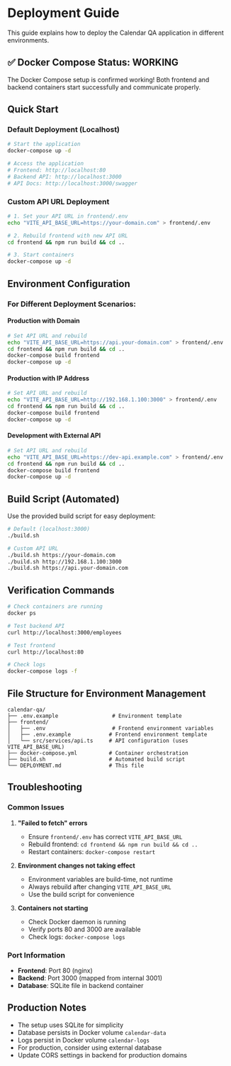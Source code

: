 # Deployment Guide

This guide explains how to deploy the Calendar QA application in different environments.

## ✅ Docker Compose Status: WORKING

The Docker Compose setup is confirmed working! Both frontend and backend containers start successfully and communicate properly.

## Quick Start

### Default Deployment (Localhost)
```bash
# Start the application
docker-compose up -d

# Access the application
# Frontend: http://localhost:80
# Backend API: http://localhost:3000
# API Docs: http://localhost:3000/swagger
```

### Custom API URL Deployment
```bash
# 1. Set your API URL in frontend/.env
echo "VITE_API_BASE_URL=https://your-domain.com" > frontend/.env

# 2. Rebuild frontend with new API URL
cd frontend && npm run build && cd ..

# 3. Start containers
docker-compose up -d
```

## Environment Configuration

### For Different Deployment Scenarios:

#### Production with Domain
```bash
# Set API URL and rebuild
echo "VITE_API_BASE_URL=https://api.your-domain.com" > frontend/.env
cd frontend && npm run build && cd ..
docker-compose build frontend
docker-compose up -d
```

#### Production with IP Address
```bash
# Set API URL and rebuild
echo "VITE_API_BASE_URL=http://192.168.1.100:3000" > frontend/.env
cd frontend && npm run build && cd ..
docker-compose build frontend
docker-compose up -d
```

#### Development with External API
```bash
# Set API URL and rebuild
echo "VITE_API_BASE_URL=https://dev-api.example.com" > frontend/.env
cd frontend && npm run build && cd ..
docker-compose build frontend
docker-compose up -d
```

## Build Script (Automated)

Use the provided build script for easy deployment:

```bash
# Default (localhost:3000)
./build.sh

# Custom API URL
./build.sh https://your-domain.com
./build.sh http://192.168.1.100:3000
./build.sh https://api.your-domain.com
```

## Verification Commands

```bash
# Check containers are running
docker ps

# Test backend API
curl http://localhost:3000/employees

# Test frontend
curl http://localhost:80

# Check logs
docker-compose logs -f
```

## File Structure for Environment Management

```
calendar-qa/
├── .env.example                 # Environment template
├── frontend/
│   ├── .env                     # Frontend environment variables
│   ├── .env.example            # Frontend environment template
│   └── src/services/api.ts     # API configuration (uses VITE_API_BASE_URL)
├── docker-compose.yml          # Container orchestration
├── build.sh                    # Automated build script
└── DEPLOYMENT.md               # This file
```

## Troubleshooting

### Common Issues

1. **"Failed to fetch" errors**
   - Ensure `frontend/.env` has correct `VITE_API_BASE_URL`
   - Rebuild frontend: `cd frontend && npm run build && cd ..`
   - Restart containers: `docker-compose restart`

2. **Environment changes not taking effect**
   - Environment variables are build-time, not runtime
   - Always rebuild after changing `VITE_API_BASE_URL`
   - Use the build script for convenience

3. **Containers not starting**
   - Check Docker daemon is running
   - Verify ports 80 and 3000 are available
   - Check logs: `docker-compose logs`

### Port Information
- **Frontend**: Port 80 (nginx)
- **Backend**: Port 3000 (mapped from internal 3001)
- **Database**: SQLite file in backend container

## Production Notes
- The setup uses SQLite for simplicity
- Database persists in Docker volume `calendar-data`
- Logs persist in Docker volume `calendar-logs`
- For production, consider using external database
- Update CORS settings in backend for production domains